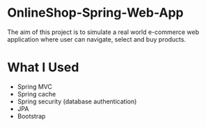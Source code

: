 # OnlineShop-Spring-Web-App
The aim of this project is to simulate a real world e-commerce web application where user can navigate, select and buy products.

# What I Used
* Spring MVC
* Spring cache
* Spring security (database authentication)
* JPA
* Bootstrap
